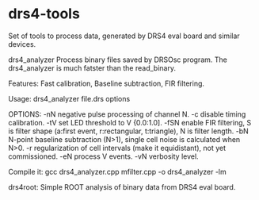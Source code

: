 # drs4-tools
Set of tools to process data, generated by DRS4 eval board and similar devices.

drs4_analyzer
  Process binary files saved by DRSOsc program.
  The drs4_analyzer is much fatster than the read_binary.
  
  Features:
    Fast calibration,
    Baseline subtraction,
    FIR filtering.

  Usage: drs4_analyzer file.drs options

  OPTIONS:
    -nN  negative pulse processing of channel N.
    -c   disable timing calibration.
    -tV  set LED threshold to V {0.0:1.0].
    -fSN enable FIR filtering, S is filter shape (a:first event, r:rectangular, t:triangle), N is filter length.
    -bN  N-point baseline subtraction (N>1), single cell noise is calculated when N>0.
    -r   regularization of cell intervals (make it equidistant), not yet commissioned.
    -eN  process V events.
    -vN  verbosity level.

  Compile it:
       gcc drs4_analyzer.cpp mfilter.cpp -o drs4_analyzer -lm

drs4root: Simple ROOT analysis of binary data from DRS4 eval board.

